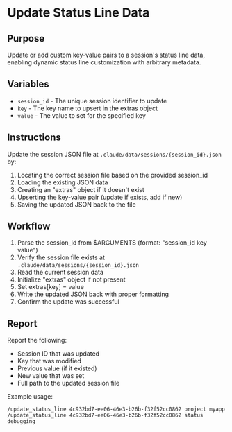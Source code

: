 # Update Status Line Data

## Purpose

Update or add custom key-value pairs to a session's status line data, enabling dynamic status line customization with arbitrary metadata.

## Variables

- `session_id` - The unique session identifier to update
- `key` - The key name to upsert in the extras object
- `value` - The value to set for the specified key

## Instructions

Update the session JSON file at `.claude/data/sessions/{session_id}.json` by:

1. Locating the correct session file based on the provided session_id
2. Loading the existing JSON data
3. Creating an "extras" object if it doesn't exist
4. Upserting the key-value pair (update if exists, add if new)
5. Saving the updated JSON back to the file

## Workflow

1. Parse the session_id from $ARGUMENTS (format: "session_id key value")
2. Verify the session file exists at `.claude/data/sessions/{session_id}.json`
3. Read the current session data
4. Initialize "extras" object if not present
5. Set extras[key] = value
6. Write the updated JSON back with proper formatting
7. Confirm the update was successful

## Report

Report the following:

- Session ID that was updated
- Key that was modified
- Previous value (if it existed)
- New value that was set
- Full path to the updated session file

Example usage:

```
/update_status_line 4c932bd7-ee06-46e3-b26b-f32f52cc0862 project myapp
/update_status_line 4c932bd7-ee06-46e3-b26b-f32f52cc0862 status debugging
```
